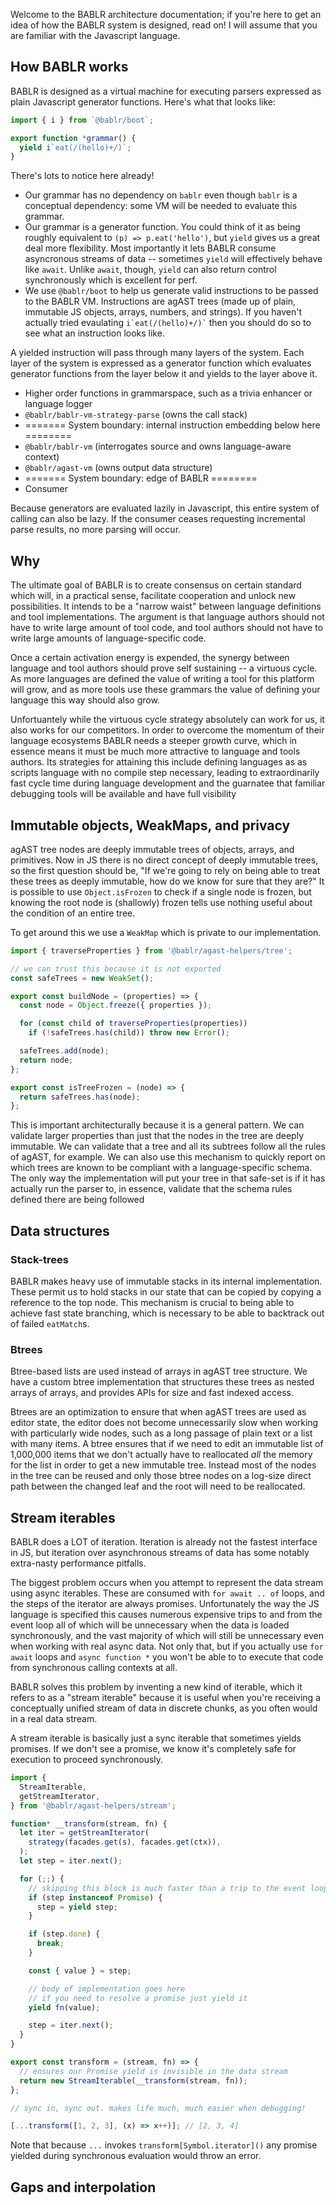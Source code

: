 Welcome to the BABLR architecture documentation; if you're here to get an idea of how the BABLR system is designed, read on! I will assume that you are familiar with the Javascript language.

## How BABLR works

BABLR is designed as a virtual machine for executing parsers expressed as plain Javascript generator functions. Here's what that looks like:

```js
import { i } from `@bablr/boot`;

export function *grammar() {
  yield i`eat(/(hello)+/)`;
}
```

There's lots to notice here already!

- Our grammar has no dependency on `bablr` even though `bablr` is a conceptual dependency: some VM will be needed to evaluate this grammar.
- Our grammar is a generator function. You could think of it as being roughly equivalent to `(p) => p.eat('hello')`, but `yield` gives us a great deal more flexibility. Most importantly it lets BABLR consume asyncronous streams of data -- sometimes `yield` will effectively behave like `await`. Unlike `await`, though, `yield` can also return control synchronously which is excellent for perf.
- We use `@bablr/boot` to help us generate valid instructions to be passed to the BABLR VM. Instructions are agAST trees (made up of plain, immutable JS objects, arrays, numbers, and strings). If you haven't actually tried evaulating `` i`eat(/(hello)+/)` `` then you should do so to see what an instruction looks like.

A yielded instruction will pass through many layers of the system. Each layer of the system is expressed as a generator function which evaluates generator functions from the layer below it and yields to the layer above it.

- Higher order functions in grammarspace, such as a trivia enhancer or language logger
- `@bablr/bablr-vm-strategy-parse` (owns the call stack)
- ======= System boundary: internal instruction embedding below here ========
- `@bablr/bablr-vm` (interrogates source and owns language-aware context)
- `@bablr/agast-vm` (owns output data structure)
- ======= System boundary: edge of BABLR ========
- Consumer

Because generators are evaluated lazily in Javascript, this entire system of calling can also be lazy. If the consumer ceases requesting incremental parse results, no more parsing will occur.

## Why

The ultimate goal of BABLR is to create consensus on certain standard which will, in a practical sense, facilitate cooperation and unlock new possibilities. It intends to be a "narrow waist" between language definitions and tool implementations. The argument is that language authors should not have to write large amount of tool code, and tool authors should not have to write large amounts of language-specific code.

Once a certain activation energy is expended, the synergy between language and tool authors should prove self sustaining -- a virtuous cycle. As more languages are defined the value of writing a tool for this platform will grow, and as more tools use these grammars the value of defining your language this way should also grow.

Unfortuantely while the virtuous cycle strategy absolutely can work for us, it also works for our competitors. In order to overcome the momentum of their language ecosystems BABLR needs a steeper growth curve, which in essence means it must be much more attractive to language and tools authors. Its strategies for attaining this include defining languages as as scripts language with no compile step necessary, leading to extraordinarily fast cycle time during language development and the guarnatee that familiar debugging tools will be available and have full visibility

## Immutable objects, WeakMaps, and privacy

agAST tree nodes are deeply immutable trees of objects, arrays, and primitives. Now in JS there is no direct concept of deeply immutable trees, so the first question should be, "If we're going to rely on being able to treat these trees as deeply immutable, how do we know for sure that they are?" It is possible to use `Object.isFrozen` to check if a single node is frozen, but knowing the root node is (shallowly) frozen tells use nothing useful about the condition of an entire tree.

To get around this we use a `WeakMap` which is private to our implementation.

```js
import { traverseProperties } from '@bablr/agast-helpers/tree';

// we can trust this because it is not exported
const safeTrees = new WeakSet();

export const buildNode = (properties) => {
  const node = Object.freeze({ properties });

  for (const child of traverseProperties(properties))
    if (!safeTrees.has(child)) throw new Error();

  safeTrees.add(node);
  return node;
};

export const isTreeFrozen = (node) => {
  return safeTrees.has(node);
};
```

This is important architecturally because it is a general pattern. We can validate larger properties than just that the nodes in the tree are deeply immutable. We can validate that a tree and all its subtrees follow all the rules of agAST, for example. We can also use this mechanism to quickly report on which trees are known to be compliant with a language-specific schema. The only way the implementation will put your tree in that safe-set is if it has actually run the parser to, in essence, validate that the schema rules defined there are being followed

## Data structures

### Stack-trees

BABLR makes heavy use of immutable stacks in its internal implementation. These permit us to hold stacks in our state that can be copied by copying a reference to the top node. This mechanism is crucial to being able to achieve fast state branching, which is necessary to be able to backtrack out of failed `eatMatch`s.

### Btrees

Btree-based lists are used instead of arrays in agAST tree structure. We have a custom btree implementation that structures these trees as nested arrays of arrays, and provides APIs for size and fast indexed access.

Btrees are an optimization to ensure that when agAST trees are used as editor state, the editor does not become unnecessarily slow when working with particularly wide nodes, such as a long passage of plain text or a list with many items. A btree ensures that if we need to edit an immutable list of 1,000,000 items that we don't actually have to reallocated _all_ the memory for the list in order to get a new immutable tree. Instead most of the nodes in the tree can be reused and only those btree nodes on a log-size direct path between the changed leaf and the root will need to be reallocated.

## Stream iterables

BABLR does a LOT of iteration. Iteration is already not the fastest interface in JS, but iteration over asynchronous streams of data has some notably extra-nasty performance pitfalls.

The biggest problem occurs when you attempt to represent the data stream using async iterables. These are consumed with `for await .. of` loops, and the steps of the iterator are always promises. Unfortunately the way the JS language is specified this causes numerous expensive trips to and from the event loop all of which will be unnecessary when the data is loaded synchronously, and the vast majority of which will still be unnecessary even when working with real async data. Not only that, but if you actually use `for await` loops and `async function *` you won't be able to to execute that code from synchronous calling contexts at all.

BABLR solves this problem by inventing a new kind of iterable, which it refers to as a "stream iterable" because it is useful when you're receiving a conceptually unified stream of data in discrete chunks, as you often would in a real data stream.

A stream iterable is basically just a sync iterable that sometimes yields promises. If we don't see a promise, we know it's completely safe for execution to proceed synchronously.

```js
import {
  StreamIterable,
  getStreamIterator,
} from '@bablr/agast-helpers/stream';

function* __transform(stream, fn) {
  let iter = getStreamIterator(
    strategy(facades.get(s), facades.get(ctx)),
  );
  let step = iter.next();

  for (;;) {
    // skipping this block is much faster than a trip to the event loop
    if (step instanceof Promise) {
      step = yield step;
    }

    if (step.done) {
      break;
    }

    const { value } = step;

    // body of implementation goes here
    // if you need to resolve a promise just yield it
    yield fn(value);

    step = iter.next();
  }
}

export const transform = (stream, fn) => {
  // ensures our Promise yield is invisible in the data stream
  return new StreamIterable(__transform(stream, fn));
};

// sync in, sync out. makes life much, much easier when debugging!

[...transform([1, 2, 3], (x) => x++)]; // [2, 3, 4]
```

Note that because `...` invokes `transform[Symbol.iterator]()` any promise yielded during synchronous evaluation would throw an error.

## Gaps and interpolation
